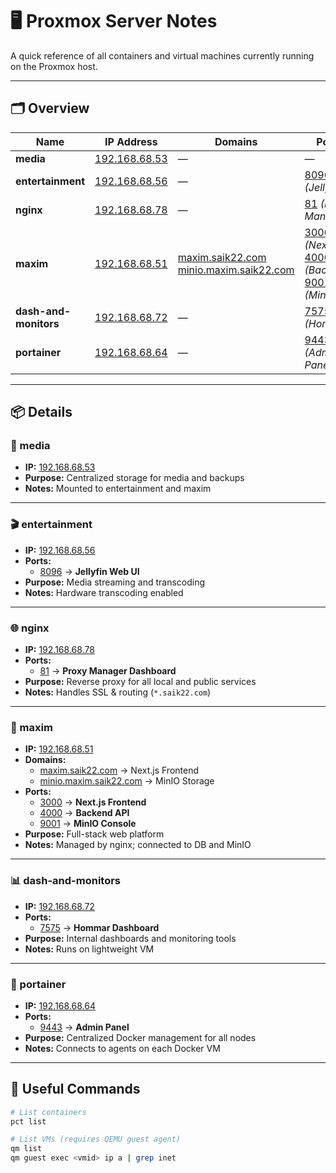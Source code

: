 # 🖥️ Proxmox Server Notes

A quick reference of all containers and virtual machines currently running on the Proxmox host.

---

## 🗂️ Overview

| Name | IP Address | Domains | Ports |
|------|-------------|----------|--------|
| **media** | [192.168.68.53](http://192.168.68.53) | — | — |
| **entertainment** | [192.168.68.56](http://192.168.68.56) | — | [8096](http://192.168.68.56:8096) *(Jellyfin)* |
| **nginx** | [192.168.68.78](http://192.168.68.78) | — | [81](http://192.168.68.78:81) *(Proxy Manager)* |
| **maxim** | [192.168.68.51](http://192.168.68.51) | [maxim.saik22.com](https://maxim.saik22.com)<br>[minio.maxim.saik22.com](https://minio.maxim.saik22.com) | [3000](https://maxim.saik22.com) *(Next.js)*<br>[4000](http://192.168.68.51:4000) *(Backend)*<br>[9001](https://minio.maxim.saik22.com) *(MinIO)* |
| **dash-and-monitors** | [192.168.68.72](http://192.168.68.72) | — | [7575](http://192.168.68.72:7575) *(Hommar)* |
| **portainer** | [192.168.68.64](https://192.168.68.64:9443) | — | [9443](https://192.168.68.64:9443) *(Admin Panel)* |

---

## 📦 Details

### 🧱 media
- **IP:** [192.168.68.53](http://192.168.68.53)
- **Purpose:** Centralized storage for media and backups  
- **Notes:** Mounted to entertainment and maxim  

---

### 🎬 entertainment
- **IP:** [192.168.68.56](http://192.168.68.56)
- **Ports:**
  - [8096](http://192.168.68.56:8096) → **Jellyfin Web UI**
- **Purpose:** Media streaming and transcoding  
- **Notes:** Hardware transcoding enabled  

---

### 🌐 nginx
- **IP:** [192.168.68.78](http://192.168.68.78)
- **Ports:**
  - [81](http://192.168.68.78:81) → **Proxy Manager Dashboard**
- **Purpose:** Reverse proxy for all local and public services  
- **Notes:** Handles SSL & routing (`*.saik22.com`)  

---

### 🚀 maxim
- **IP:** [192.168.68.51](http://192.168.68.51)
- **Domains:**
  - [maxim.saik22.com](https://maxim.saik22.com) → Next.js Frontend  
  - [minio.maxim.saik22.com](https://minio.maxim.saik22.com) → MinIO Storage  
- **Ports:**
  - [3000](https://maxim.saik22.com) → **Next.js Frontend**  
  - [4000](http://192.168.68.51:4000) → **Backend API**  
  - [9001](https://minio.maxim.saik22.com) → **MinIO Console**  
- **Purpose:** Full-stack web platform  
- **Notes:** Managed by nginx; connected to DB and MinIO  

---

### 📊 dash-and-monitors
- **IP:** [192.168.68.72](http://192.168.68.72)
- **Ports:**
  - [7575](http://192.168.68.72:7575) → **Hommar Dashboard**
- **Purpose:** Internal dashboards and monitoring tools  
- **Notes:** Runs on lightweight VM  

---

### 🧭 portainer
- **IP:** [192.168.68.64](https://192.168.68.64:9443)
- **Ports:**
  - [9443](https://192.168.68.64:9443) → **Admin Panel**
- **Purpose:** Centralized Docker management for all nodes  
- **Notes:** Connects to agents on each Docker VM  

---

## 🧰 Useful Commands

```bash
# List containers
pct list

# List VMs (requires QEMU guest agent)
qm list
qm guest exec <vmid> ip a | grep inet
